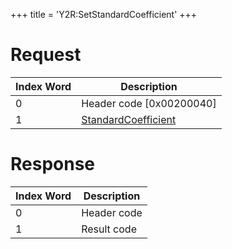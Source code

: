 +++
title = 'Y2R:SetStandardCoefficient'
+++

# Request

| Index Word | Description                                                           |
|------------|-----------------------------------------------------------------------|
| 0          | Header code \[0x00200040\]                                            |
| 1          | [StandardCoefficient](Camera_Services#standardcoefficient "wikilink") |

# Response

| Index Word | Description |
|------------|-------------|
| 0          | Header code |
| 1          | Result code |
